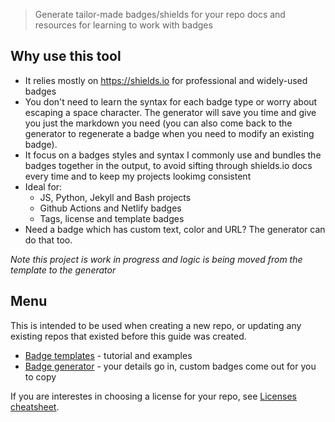 > Generate tailor-made badges/shields for your repo docs and resources for learning to work with badges

## Why use this tool

- It relies mostly on https://shields.io for professional and widely-used badges
- You don't need to learn the syntax for each badge type or worry about escaping a space character. The generator will save you time and give you just the markdown you need (you can also come back to the generator to regenerate a badge when you need to modify an existing badge).
- It focus on a badges styles and syntax I commonly use and bundles the badges together in the output, to avoid sifting through shields.io docs every time and to keep my projects lookimg consistent
- Ideal for:
    - JS, Python, Jekyll and Bash projects
    - Github Actions and Netlify badges
    - Tags, license and template badges
- Need a badge which has custom text, color and URL? The generator can do that too.

_Note this project is work in progress and logic is being moved from the template to the generator_

## Menu

This is intended to be used when creating a new repo, or updating any existing repos that existed before this guide was created.

- [Badge templates](badges) - tutorial and examples
- [Badge generator](badge_generator) - your details go in, custom badges come out for you to copy

If you are interestes in choosing a license for your repo, see [Licenses cheatsheet](https://github.com/MichaelCurrin/cheatsheets/blob/master/cheatsheets/licensing.md).
